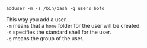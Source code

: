 ```
adduser -m -s /bin/bash -g users bofo
```
This way you add a user.\
`-m` means that a `home` folder for the user will be created.\
`-s` specifies the standard shell for the user.\
`-g` means the group of the user.
